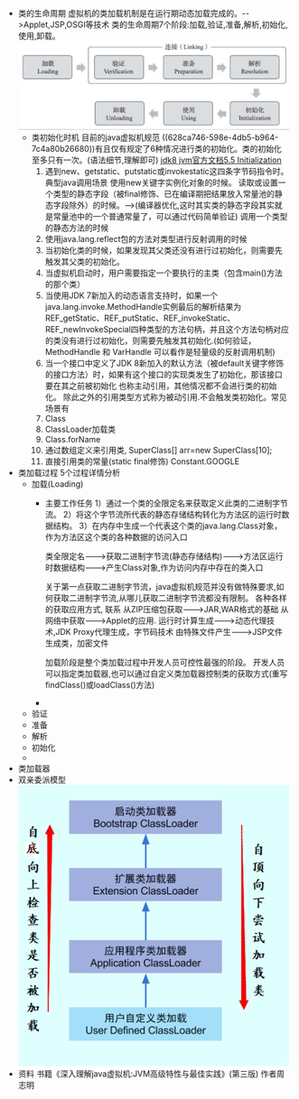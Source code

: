 - 类的生命周期
  虚拟机的类加载机制是在运行期动态加载完成的。-->Applet,JSP,OSGI等技术
  类的生命周期7个阶段:加载,验证,准备,解析,初始化,使用,卸载。
  ![类的生命周期.png](../assets/类的生命周期_1653383997296_0.png)
	- 类初始化时机
	  目前的java虚拟机规范 ((628ca746-598e-4db5-b964-7c4a80b26680))有且仅有规定了6种情况进行类的初始化。类的初始化至多只有一次。(语法细节,理解即可)
	  [jdk8 jvm官方文档5.5 Initialization](https://docs.oracle.com/javase/specs/jvms/se8/html/jvms-5.html#jvms-5.5)
	  1. 遇到new、getstatic、putstatic或invokestatic这四条字节码指令时。
	  典型java调用场景
	  使用new关键字实例化对象的时候。
	  读取或设置一个类型的静态字段（被final修饰、已在编译期把结果放入常量池的静态字段除外）的时候。-->(编译器优化,这时其实类的静态字段其实就是常量池中的一个普通常量了，可以通过代码简单验证)
	  调用一个类型的静态方法的时候
	  2. 使用java.lang.reflect包的方法对类型进行反射调用的时候
	  3. 当初始化类的时候，如果发现其父类还没有进行过初始化，则需要先触发其父类的初始化。
	  4. 当虚拟机启动时，用户需要指定一个要执行的主类（包含main()方法的那个类）
	  5. 当使用JDK 7新加入的动态语言支持时，如果一个java.lang.invoke.MethodHandle实例最后的解析结果为REF_getStatic、REF_putStatic、REF_invokeStatic、REF_newInvokeSpecial四种类型的方法句柄，并且这个方法句柄对应的类没有进行过初始化，则需要先触发其初始化.(如何验证，MethodHandle 和 VarHandle 可以看作是轻量级的反射调用机制)
	  6. 当一个接口中定义了JDK 8新加入的默认方法（被default关键字修饰的接口方法）时，如果有这个接口的实现类发生了初始化，那该接口要在其之前被初始化
	  也称主动引用，其他情况都不会进行类的初始化。
	  除此之外的引用类型方式称为被动引用.不会触发类初始化。常见场景有
	  1. Class
	  2. ClassLoader加载类
	  3. Class.forName
	  4. 通过数组定义来引用类, SuperClass[] arr=new SuperClass[10];
	  5. 直接引用类的常量(static final修饰) Constant.GOOGLE
- 类加载过程
  5个过程详情分析
	- 加载(Loading)
		- 主要工作任务
		  1）通过一个类的全限定名来获取定义此类的二进制字节流。
		  2）将这个字节流所代表的静态存储结构转化为方法区的运行时数据结构。
		  3）在内存中生成一个代表这个类的java.lang.Class对象，作为方法区这个类的各种数据的访问入口
		  
		  类全限定名--->获取二进制字节流(静态存储结构)--->方法区运行时数据结构--->产生Class对象,作为访问内存中存在的类入口
		  
		  关于第一点获取二进制字节流，java虚拟机规范并没有做特殊要求,如何获取二进制字节流,从哪儿获取二进制字节流都没有限制。
		  各种各样的获取应用方式,  联系
		  从ZIP压缩包获取--->JAR,WAR格式的基础
		  从网络中获取--->Applet的应用.
		  运行时计算生成--->动态代理技术,JDK Proxy代理生成，字节码技术
		  由特殊文件产生--->JSP文件生成类，加密文件
		  
		  加载阶段是整个类加载过程中开发人员可控性最强的阶段。
		  开发人员可以指定类加载器,也可以通过自定义类加载器控制类的获取方式(重写findClass()或loadClass()方法)
		-
	- 验证
	- 准备
	- 解析
	- 初始化
	-
- 类加载器
- 双亲委派模型
  ![classloader_双亲委派模型.png](../assets/classloader_WPS图片_1653383277416_0.png)
- 资料
  书籍《深入理解java虚拟机:JVM高级特性与最佳实践》(第三版) 作者周志明